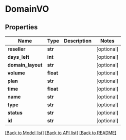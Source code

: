# DomainVO

## Properties
Name | Type | Description | Notes
------------ | ------------- | ------------- | -------------
**reseller** | **str** |  | [optional] 
**days_left** | **int** |  | [optional] 
**domain_layout** | **str** |  | [optional] 
**volume** | **float** |  | [optional] 
**plan** | **str** |  | [optional] 
**time** | **float** |  | [optional] 
**name** | **str** |  | [optional] 
**type** | **str** |  | [optional] 
**status** | **str** |  | [optional] 
**id** | **str** |  | [optional] 

[[Back to Model list]](../README.md#documentation-for-models) [[Back to API list]](../README.md#documentation-for-api-endpoints) [[Back to README]](../README.md)

